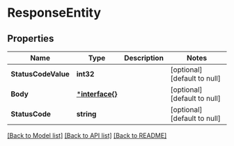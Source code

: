 # ResponseEntity

## Properties
Name | Type | Description | Notes
------------ | ------------- | ------------- | -------------
**StatusCodeValue** | **int32** |  | [optional] [default to null]
**Body** | [***interface{}**](interface{}.md) |  | [optional] [default to null]
**StatusCode** | **string** |  | [optional] [default to null]

[[Back to Model list]](../README.md#documentation-for-models) [[Back to API list]](../README.md#documentation-for-api-endpoints) [[Back to README]](../README.md)



